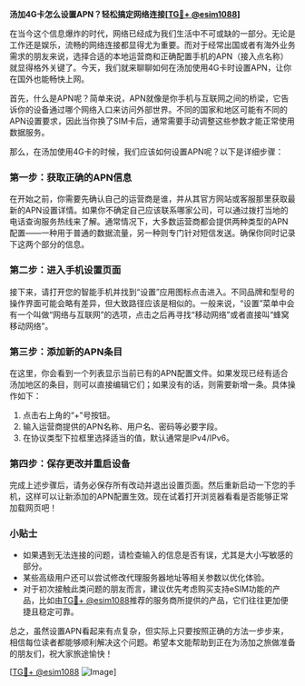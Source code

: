 **汤加4G卡怎么设置APN？轻松搞定网络连接[[TG💪+ @esim1088](https://t.me/s/esim1088)]**

在当今这个信息爆炸的时代，网络已经成为我们生活中不可或缺的一部分。无论是工作还是娱乐，流畅的网络连接都显得尤为重要。而对于经常出国或者有海外业务需求的朋友来说，选择合适的本地运营商和正确配置手机的APN（接入点名称）就显得格外关键了。今天，我们就来聊聊如何在汤加使用4G卡时设置APN，让你在国外也能畅快上网。

首先，什么是APN呢？简单来说，APN就像是你手机与互联网之间的桥梁，它告诉你的设备通过哪个网络入口来访问外部世界。不同的国家和地区可能有不同的APN设置要求，因此当你换了SIM卡后，通常需要手动调整这些参数才能正常使用数据服务。

那么，在汤加使用4G卡的时候，我们应该如何设置APN呢？以下是详细步骤：

### 第一步：获取正确的APN信息

在开始之前，你需要先确认自己的运营商是谁，并从其官方网站或客服那里获取最新的APN设置详情。如果你不确定自己应该联系哪家公司，可以通过拨打当地的电话查询服务热线来了解。通常情况下，大多数运营商都会提供两种类型的APN配置——一种用于普通的数据流量，另一种则专门针对短信发送。确保你同时记录下这两个部分的信息。

### 第二步：进入手机设置页面

接下来，请打开您的智能手机并找到“设置”应用图标点击进入。不同品牌和型号的操作界面可能会略有差异，但大致路径应该是相似的。一般来说，“设置”菜单中会有一个叫做“网络与互联网”的选项，点击之后再寻找“移动网络”或者直接叫“蜂窝移动网络”。

### 第三步：添加新的APN条目

在这里，你会看到一个列表显示当前已有的APN配置文件。如果发现已经有适合汤加地区的条目，则可以直接编辑它们；如果没有的话，则需要新增一条。具体操作如下：
1. 点击右上角的“+”号按钮。
2. 输入运营商提供的APN名称、用户名、密码等必要字段。
3. 在协议类型下拉框里选择适当的值，默认通常是IPv4/IPv6。

### 第四步：保存更改并重启设备

完成上述步骤后，请务必保存所有改动并退出设置页面。然后重新启动一下您的手机，这样可以让新添加的APN配置生效。现在试着打开浏览器看看是否能够正常加载网页吧！

### 小贴士

- 如果遇到无法连接的问题，请检查输入的信息是否有误，尤其是大小写敏感的部分。
- 某些高级用户还可以尝试修改代理服务器地址等相关参数以优化体验。
- 对于初次接触此类问题的朋友而言，建议优先考虑购买支持eSIM功能的产品，比如由[TG💪+ @esim1088](https://t.me/s/esim1088)推荐的服务商所提供的产品，它们往往更加便捷且稳定可靠。

总之，虽然设置APN看起来有点复杂，但实际上只要按照正确的方法一步步来，相信每位读者都能够顺利解决这个问题。希望本文能帮助到正在为汤加之旅做准备的朋友们，祝大家旅途愉快！

[[TG💪+ @esim1088](https://t.me/s/esim1088) ![Image](https://i.postimg.cc/4NQfJmqS/Snipaste-2025-05-13-00-14-12.png)]